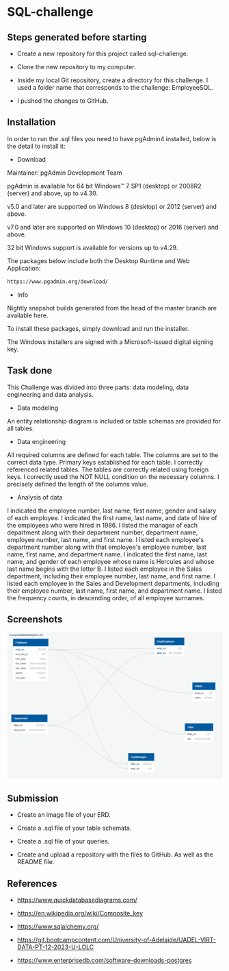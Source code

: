 # SQL-challenge


## Steps generated before starting

- Create a new repository for this project called sql-challenge.

- Clone the new repository to my computer.

- Inside my local Git repository, create a directory for this challenge. I used a folder name that corresponds to the challenge: EmployeeSQL.

- I pushed the changes to GitHub.

## Installation

In order to run the .sql files you need to have pgAdmin4 installed, below is the detail to install it:

- Download

Maintainer: pgAdmin Development Team

pgAdmin is available for 64 bit Windows™ 7 SP1 (desktop) or 2008R2 (server) and above, up to v4.30.

v5.0 and later are supported on Windows 8 (desktop) or 2012 (server) and above.

v7.0 and later are supported on Windows 10 (desktop) or 2016 (server) and above.

32 bit Windows support is available for versions up to v4.29.

The packages below include both the Desktop Runtime and Web Application:

```bash
https://www.pgadmin.org/download/ 
```
- Info

Nightly snapshot builds generated from the head of the master branch are available here.

To install these packages, simply download and run the installer.

The Windows installers are signed with a Microsoft-issued digital signing key.

## Task done

This Challenge was divided into three parts: data modeling, data engineering and data analysis.

- Data modeling

An entity relationship diagram is included or table schemas are provided for all tables.

- Data engineering

All required columns are defined for each table.
The columns are set to the correct data type.
Primary keys established for each table.
I correctly referenced related tables.
The tables are correctly related using foreign keys.
I correctly used the NOT NULL condition on the necessary columns.
I precisely defined the length of the columns value.

-  Analysis of data

I indicated the employee number, last name, first name, gender and salary of each employee.
I indicated the first name, last name, and date of hire of the employees who were hired in 1986.
I listed the manager of each department along with their department number, department name, employee number, last name, and first name.
I listed each employee's department number along with that employee's employee number, last name, first name, and department name.
I indicated the first name, last name, and gender of each employee whose name is Hercules and whose last name begins with the letter B.
I listed each employee in the Sales department, including their employee number, last name, and first name.
I listed each employee in the Sales and Development departments, including their employee number, last name, first name, and department name.
I listed the frequency counts, in descending order, of all employee surnames.

## Screenshots


![alt text](QuickDBD-export.png)


## Submission

- Create an image file of your ERD.

- Create a .sql file of your table schemata.

- Create a .sql file of your queries.

- Create and upload a repository with the files to GitHub. As well as the README file.


## References

- https://www.quickdatabasediagrams.com/

- https://en.wikipedia.org/wiki/Composite_key

- https://www.sqlalchemy.org/

- https://git.bootcampcontent.com/University-of-Adelaide/UADEL-VIRT-DATA-PT-12-2023-U-LOLC

- https://www.enterprisedb.com/software-downloads-postgres





